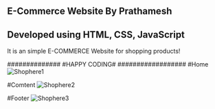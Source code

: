 E-Commerce Website By Prathamesh 
-----------------------------------
Developed using HTML, CSS, JavaScript
--------------------------------------

It is an simple E-COMMERCE Website for shopping products!

############## #HAPPY CODING# ##################
#Home
![Shophere1](https://github.com/mrpratham/E-Commerce-Web/assets/67947974/abeb5006-0eaa-43c3-8494-8f48f25de397)


#Comtent
![Shophere2](https://github.com/mrpratham/E-Commerce-Web/assets/67947974/e7358d74-76c8-4901-868d-5fec30caecc9)

#Footer
![Shophere3](https://github.com/mrpratham/E-Commerce-Web/assets/67947974/2c89c157-4735-48fd-b256-071d18ac89cb)
